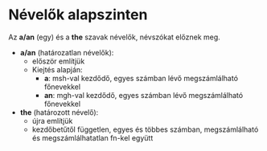 # Névelők alapszinten

Az **a/an** (egy) és a **the** szavak névelők, névszókat előznek meg.

* **a/an** (határozatlan névelők):
  * először említjük
  * Kiejtés alapján:
    * **a**: msh-val kezdődő, egyes számban lévő megszámlálható főnevekkel
    * **an**: mgh-val kezdődő, egyes számban lévő megszámlálható főnevekkel
* **the** (határozott névelő):
  * újra említjük
  * kezdőbetűtől független, egyes és többes számban, megszámlálható és megszámlálhatatlan fn-kel együtt
